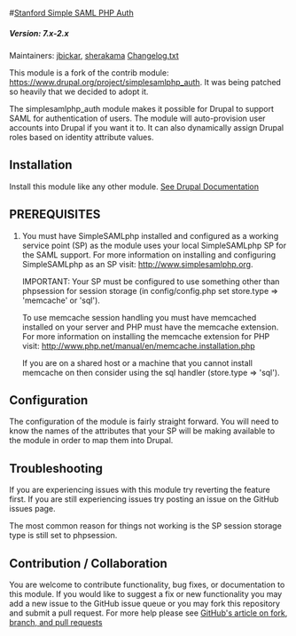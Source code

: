 #[Stanford Simple SAML PHP Auth](https://github.com/SU-SWS/stanford_ssp)
##### Version: 7.x-2.x

Maintainers: [jbickar](https://github.com/jbickar), [sherakama](https://github.com/sherakama)
[Changelog.txt](CHANGELOG.txt)

This module is a fork of the contrib module: https://www.drupal.org/project/simplesamlphp_auth. It was being patched so heavily that we decided to adopt it.

The simplesamlphp_auth module makes it possible for Drupal to support SAML for authentication of users. The module will auto-provision user accounts into Drupal if you want it to. It can also dynamically assign Drupal roles based on identity attribute values.

Installation
---

Install this module like any other module. [See Drupal Documentation](https://drupal.org/documentation/install/modules-themes/modules-7)

PREREQUISITES
---

1) You must have SimpleSAMLphp installed and configured as a working service
   point (SP) as the module uses your local SimpleSAMLphp SP for the SAML
   support. For more information on installing and configuring SimpleSAMLphp as
   an SP visit: http://www.simplesamlphp.org.

   IMPORTANT: Your SP must be configured to use something other than phpsession
   for session storage (in config/config.php set store.type => 'memcache'
   or 'sql').

   To use memcache session handling you must have memcached installed on your
   server and PHP must have the memcache extension. For more information on
   installing the memcache extension for PHP visit:
   http://www.php.net/manual/en/memcache.installation.php

   If you are on a shared host or a machine that you cannot install memcache on
   then consider using the sql handler (store.type => 'sql').

Configuration
---

The configuration of the module is fairly straight forward. You will need to know the names of the attributes that your SP will be making available to the module in order to map them into Drupal.

Troubleshooting
---

If you are experiencing issues with this module try reverting the feature first. If you are still experiencing issues try posting an issue on the GitHub issues page.

The most common reason for things not working is the SP session storage type is still set to phpsession.

Contribution / Collaboration
---

You are welcome to contribute functionality, bug fixes, or documentation to this module. If you would like to suggest a fix or new functionality you may add a new issue to the GitHub issue queue or you may fork this repository and submit a pull request. For more help please see [GitHub's article on fork, branch, and pull requests](https://help.github.com/articles/using-pull-requests)
